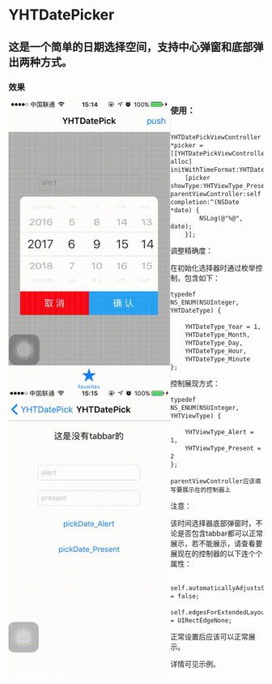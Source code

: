 # YHTDatePicker

## 这是一个简单的日期选择空间，支持中心弹窗和底部弹出两种方式。

### 效果
<img src="./gif/1.gif" width="320" height="568" style="float: left;">
<img src="./gif/2.gif" width="320" height="568" style="float: left;">

### 使用：

```
    YHTDatePickViewController *picker = [[YHTDatePickViewController alloc] initWithTimeFormat:YHTDateType_Minute];
    [picker showType:YHTViewType_Present parentViewController:self completion:^(NSDate *date) {
        NSLog(@"%@", date);
    }];
```

调整精确度：

在初始化选择器时通过枚举控制，包含如下：

```
typedef NS_ENUM(NSUInteger, YHTDateType) {

    YHTDateType_Year = 1,
    YHTDateType_Month,
    YHTDateType_Day,
    YHTDateType_Hour,
    YHTDateType_Minute
};
```

控制展现方式：

```
typedef NS_ENUM(NSUInteger, YHTViewType) {

    YHTViewType_Alert = 1,
    YHTViewType_Present = 2
};

parentViewController应该填写要展示在的控制器上
```

注意： 

该时间选择器底部弹窗时，不论是否包含tabbar都可以正常展示，若不能展示，请查看要展现在的控制器的以下连个个属性：

```
    self.automaticallyAdjustsScrollViewInsets = false;
    self.edgesForExtendedLayout = UIRectEdgeNone;
```
正常设置后应该可以正常展示。


详情可见示例。



